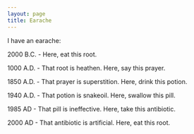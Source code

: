 ```yaml
---
layout: page
title: Earache
---
```


I have an earache:</p>

2000 B.C. - Here, eat this root.</p>

1000 A.D. - That root is heathen. Here, say this prayer.</p>

1850 A.D. - That prayer is superstition. Here, drink this potion.</p>

1940 A.D. - That potion is snakeoil. Here, swallow this pill.</p>

1985 AD - That pill is ineffective. Here, take this antibiotic.</p>

2000 AD - That antibiotic is artificial. Here, eat this root.</p>
